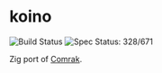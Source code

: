 # koino

![Build Status](https://action-badges.now.sh/kivikakk/koino)
![Spec Status: 328/671](https://img.shields.io/badge/specs-328%2F671-red.svg)

Zig port of [Comrak](https://github.com/kivikakk/comrak).
